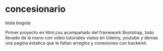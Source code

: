 # concesionario
tesla bogota



Primer proyecto en html,css  acompañado del framework Bootstrap, todo llevado de la mano con video tutoriales vistos en 
Udemy, youtube y demas una pagina estatica que le faltan arreglos y conexiones con backend.
